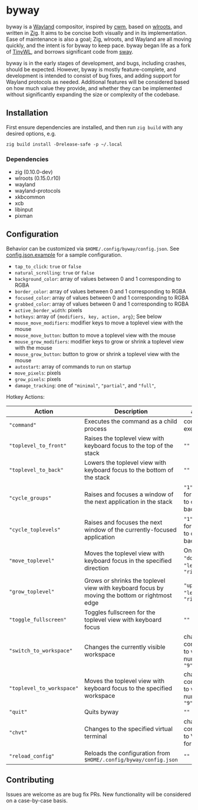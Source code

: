 # byway

byway is a [Wayland](https://wayland.freedesktop.org/) compositor,
inspired by [cwm](http://cvsweb.openbsd.org/cgi-bin/cvsweb/xenocara/app/cwm/),
based on [wlroots](https://gitlab.freedesktop.org/wlroots/wlroots),
and written in [Zig](https://ziglang.org/). It aims to be concise both
visually and in its implementation. Ease of maintenance is also a goal; Zig, wlroots,
and Wayland are all moving quickly, and the intent is for byway to keep pace.
byway began life as a fork of
[TinyWL](https://gitlab.freedesktop.org/wlroots/wlroots/-/tree/master/tinywl),
and borrows significant code from [sway](https://github.com/swaywm/sway/).

byway is in the early stages of development, and bugs, including crashes, should be expected.
However, byway is mostly feature-complete, and development is intended to consist of bug fixes,
and adding support for Wayland protocols as needed.  Additional features will be considered
based on how much value they provide, and whether they can be implemented without significantly expanding
the size or complexity of the codebase.

## Installation

First ensure dependencies are installed, and then run `zig build` with any desired
options, e.g.

```
zig build install -Drelease-safe -p ~/.local
```

### Dependencies

- zig (0.10.0-dev)
- wlroots (0.15.0.r10)
- wayland
- wayland-protocols
- xkbcommon
- xcb
- libinput
- pixman

## Configuration

Behavior can be customized via `$HOME/.config/byway/config.json`.
See [config.json.example](./config.json.example) for a sample configuration.

- `tap_to_click`: `true` or `false`
- `natural_scrolling`: `true` or `false`
- `background_color`: array of values between 0 and 1 corresponding to RGBA
- `border_color`: array of values between 0 and 1 corresponding to RGBA
- `focused_color`: array of values between 0 and 1 corresponding to RGBA
- `grabbed_color`: array of values between 0 and 1 corresponding to RGBA
- `active_border_width`: pixels
- `hotkeys`: array of `{modifiers, key, action, arg}`; See below
- `mouse_move_modifiers`: modifier keys to move a toplevel view with the mouse
- `mouse_move_button`: button to move a toplevel view with the mouse
- `mouse_grow_modifiers`: modifier keys to grow or shrink a toplevel view with the mouse
- `mouse_grow_button`: button to grow or shrink a toplevel view with the mouse
- `autostart`: array of commands to run on startup
- `move_pixels`: pixels
- `grow_pixels`: pixels
- `damage_tracking`: one of `"minimal"`, `"partial"`, and `"full"`,

Hotkey Actions:

| Action | Description | `arg` value |
| ------ | ----------- | ----------- |
| `"command"` | Executes the command as a child process | command to execute |
| `"toplevel_to_front"` | Raises the toplevel view with keyboard focus to the top of the stack | `""` |
| `"toplevel_to_back"` | Lowers the toplevel view with keyboard focus to the bottom of the stack | `""` |
| `"cycle_groups"` | Raises and focuses a window of the next application in the stack | `"1"` to cycle forward, '"-1" to cycle backward |
| `"cycle_toplevels"` | Raises and focuses the next window of the currently-focused application | `"1"` to cycle forward, '"-1" to cycle backward |
| `"move_toplevel"` | Moves the toplevel view with keyboard focus in the specified direction | One of `"up"`, `"down"`, `"left"`, `"right"` |
| `"grow_toplevel"` | Grows or shrinks the toplevel view with keyboard focus by moving the bottom or rightmost edge | `"up"`, `"down"`, `"left"`, `"right"` |
| `"toggle_fullscreen"` | Toggles fullscreen for the toplevel view with keyboard focus | `""` |
| `"switch_to_workspace"` | Changes the currently visible workspace | character corresponding to workspace number, `"0"` to `"9"` |
| `"toplevel_to_workspace"` | Moves the toplevel view with keyboard focus to the specified workspace | character corresponding to workspace number, `"0"` to `"9"` |
| `"quit"` | Quits byway | `""` |
| `"chvt"` | Changes to the specified virtual terminal | character corresponding to VT, e.g. `"1"` for tty1 |
| `"reload_config"` | Reloads the configuration from `$HOME/.config/byway/config.json` | `""` |

## Contributing

Issues are welcome as are bug fix PRs.  New functionality will be considered on a case-by-case basis. 
